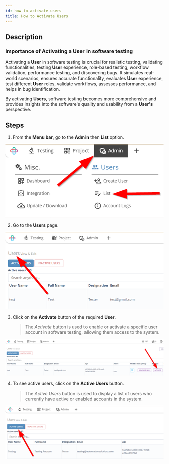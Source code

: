 ```yaml
---
id: how-to-activate-users
title: How to Activate Users
---
```


## Description

### Importance of Activating a User in software testing

Activating a **User** in software testing is crucial for realistic testing, validating functionalities, testing **User** experience, role-based testing, workflow validation, performance testing, and discovering bugs. It simulates real-world scenarios, ensures accurate functionality, evaluates **User** experience, test different **User** roles, validate workflows, assesses performance, and helps in bug identification. 

By activating **Users**, software testing becomes more comprehensive and provides insights into the software's quality and usability from a **User's** perspective.

## Steps

1. From the **Menu bar**, go to the **Admin** then **List** option.

![](/img/how-tos/how-to-activate-users/user-list.png)

2. Go to the **Users** page.

![](/img/how-tos/how-to-activate-users/users-page.png)

3. Click on the **Activate** button of the required **User**.
   > The *Activate* button is used to enable or activate a specific user account in software testing, allowing them access to the system.

![](/img/how-tos/how-to-activate-users/activate-user.png)

4. To see active users, click on the **Active Users** button.
   > The *Active Users* button is used to display a list of users who currently have active or enabled accounts in the system.

![](/img/how-tos/how-to-activate-users/active-users.png)